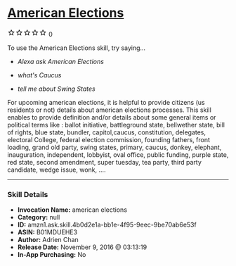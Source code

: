 # [American Elections](http://alexa.amazon.com/#skills/amzn1.ask.skill.4b0d2e1a-bb1e-4f95-9eec-9be70ab6e53f)
![0 stars](../../images/ic_star_border_black_18dp_1x.png)![0 stars](../../images/ic_star_border_black_18dp_1x.png)![0 stars](../../images/ic_star_border_black_18dp_1x.png)![0 stars](../../images/ic_star_border_black_18dp_1x.png)![0 stars](../../images/ic_star_border_black_18dp_1x.png) 0

To use the American Elections skill, try saying...

* *Alexa ask American Elections*

* *what's Caucus*

* *tell me about Swing States*

For upcoming american elections, it is helpful to provide citizens (us residents or not) details about american elections processes. This skill  enables to provide definition and/or  details about some general items or political terms   like : ballot initiative, battleground state, bellwether state, bill of rights, blue state, bundler, capitol,caucus, constitution, delegates, electoral College, federal election commission, founding fathers, front loading, grand old party, swing states, primary, caucus, donkey, elephant, inauguration, independent, lobbyist, oval office, public funding, purple state, red state, second amendment, super tuesday, tea party, third party candidate, wedge issue, wonk, ....

***

### Skill Details

* **Invocation Name:** american elections
* **Category:** null
* **ID:** amzn1.ask.skill.4b0d2e1a-bb1e-4f95-9eec-9be70ab6e53f
* **ASIN:** B01MDUEHE3
* **Author:** Adrien Chan
* **Release Date:** November 9, 2016 @ 03:13:19
* **In-App Purchasing:** No
